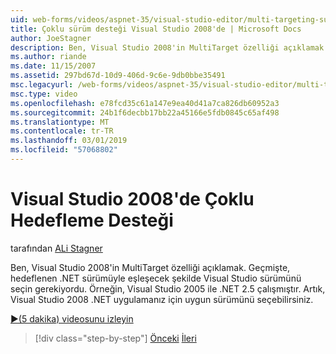 ```yaml
---
uid: web-forms/videos/aspnet-35/visual-studio-editor/multi-targeting-support-in-visual-studio-2008
title: Çoklu sürüm desteği Visual Studio 2008'de | Microsoft Docs
author: JoeStagner
description: Ben, Visual Studio 2008'in MultiTarget özelliği açıklamak. Geçmişte, hedeflenen .NET versi eşleştirmek için Visual Studio sürümünü seçin gerekiyordu...
ms.author: riande
ms.date: 11/15/2007
ms.assetid: 297bd67d-10d9-406d-9c6e-9db0bbe35491
msc.legacyurl: /web-forms/videos/aspnet-35/visual-studio-editor/multi-targeting-support-in-visual-studio-2008
msc.type: video
ms.openlocfilehash: e78fcd35c61a147e9ea40d41a7ca826db60952a3
ms.sourcegitcommit: 24b1f6decbb17bb22a45166e5fdb0845c65af498
ms.translationtype: MT
ms.contentlocale: tr-TR
ms.lasthandoff: 03/01/2019
ms.locfileid: "57068802"
---
```

<a name="multi-targeting-support-in-visual-studio-2008"></a>Visual Studio 2008'de Çoklu Hedefleme Desteği
====================
tarafından [ALi Stagner](https://github.com/JoeStagner)

Ben, Visual Studio 2008'in MultiTarget özelliği açıklamak. Geçmişte, hedeflenen .NET sürümüyle eşleşecek şekilde Visual Studio sürümünü seçin gerekiyordu. Örneğin, Visual Studio 2005 ile .NET 2.5 çalışmıştır. Artık, Visual Studio 2008 .NET uygulamanız için uygun sürümünü seçebilirsiniz.

[&#9654;(5 dakika) videosunu izleyin](https://channel9.msdn.com/Blogs/ASP-NET-Site-Videos/multi-targeting-support-in-visual-studio-2008)

> [!div class="step-by-step"]
> [Önceki](javascript-debugging-in-visual-studio-2008.md)
> [İleri](intellisense-for-jscript-and-aspnet-ajax.md)
